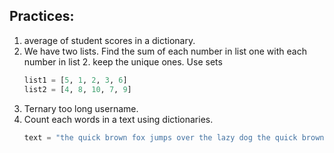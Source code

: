 ## Practices:
1. average of student scores in a dictionary.
2. We have two lists. Find the sum of each number in list one with each number in list 2. keep the unique ones. Use sets
    ```python
    list1 = [5, 1, 2, 3, 6]
    list2 = [4, 8, 10, 7, 9]
    ```
3. Ternary too long username.
4. Count each words in a text using dictionaries.
    ```python
    text = "the quick brown fox jumps over the lazy dog the quick brown dog barks loudly for the fox"
    ```
